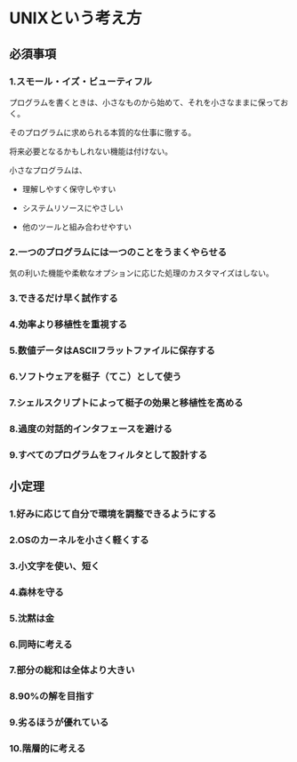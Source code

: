 # UNIXという考え方

## 必須事項

### 1.スモール・イズ・ビューティフル

プログラムを書くときは、小さなものから始めて、それを小さなままに保っておく。

そのプログラムに求められる本質的な仕事に徹する。

将来必要となるかもしれない機能は付けない。

小さなプログラムは、

- 理解しやすく保守しやすい

- システムリソースにやさしい

- 他のツールと組み合わせやすい

### 2.一つのプログラムには一つのことをうまくやらせる

気の利いた機能や柔軟なオプションに応じた処理のカスタマイズはしない。

### 3.できるだけ早く試作する

### 4.効率より移植性を重視する

### 5.数値データはASCIIフラットファイルに保存する

### 6.ソフトウェアを梃子（てこ）として使う

### 7.シェルスクリプトによって梃子の効果と移植性を高める

### 8.過度の対話的インタフェースを避ける

### 9.すべてのプログラムをフィルタとして設計する

## 小定理

### 1.好みに応じて自分で環境を調整できるようにする

### 2.OSのカーネルを小さく軽くする

### 3.小文字を使い、短く

### 4.森林を守る

### 5.沈黙は金

### 6.同時に考える

### 7.部分の総和は全体より大きい

### 8.90%の解を目指す

### 9.劣るほうが優れている

### 10.階層的に考える
